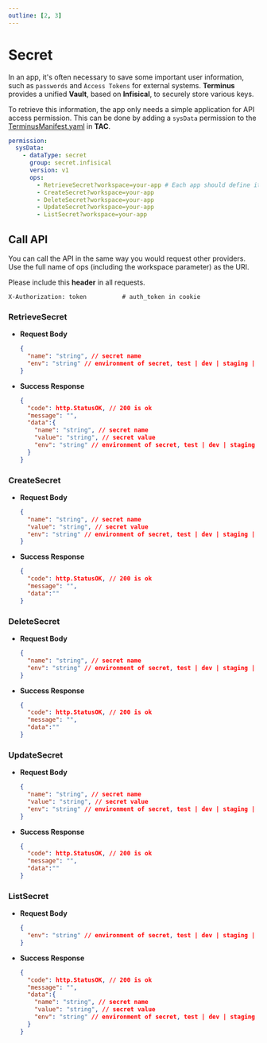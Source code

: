 ```yaml
---
outline: [2, 3]
---
```


# Secret

In an app, it's often necessary to save some important user information, such as `passwords` and `Access Tokens` for external systems. **Terminus** provides a unified **Vault**, based on **Infisical**, to securely store various keys.

To retrieve this information, the app only needs a simple application for API access permission. This can be done by adding a `sysData` permission to the [TerminusManifest.yaml](../package/manifest.md#sysdata) in **TAC**.

```yaml
permission:
  sysData:
    - dataType: secret
      group: secret.infisical
      version: v1
      ops:
        - RetrieveSecret?workspace=your-app # Each app should define its own workspace
        - CreateSecret?workspace=your-app
        - DeleteSecret?workspace=your-app
        - UpdateSecret?workspace=your-app
        - ListSecret?workspace=your-app
```

## Call API

You can call the API in the same way you would request other providers. Use the full name of ops (including the workspace parameter) as the URI.

Please include this **header** in all requests.
```http
X-Authorization: token          # auth_token in cookie
```

### RetrieveSecret
- **Request Body**
  ```json
  {
    "name": "string", // secret name
    "env": "string" // environment of secret, test | dev | staging | prod (default)
  }
  ```
- **Success Response**
  ```json
  {
    "code": http.StatusOK, // 200 is ok
    "message": "",
    "data":{
      "name": "string", // secret name
      "value": "string", // secret value
      "env": "string" // environment of secret, test | dev | staging | prod
    }
  }
  ```

### CreateSecret
- **Request Body**
  ```json
  {
    "name": "string", // secret name
    "value": "string", // secret value
    "env": "string" // environment of secret, test | dev | staging | prod (default)
  }
  ```

- **Success Response**
  ```json
  {
    "code": http.StatusOK, // 200 is ok
    "message": "",
    "data":""
  }
  ```


### DeleteSecret
- **Request Body**
  ```json
  {
    "name": "string", // secret name
    "env": "string" // environment of secret, test | dev | staging | prod (default)
  }
  ```

- **Success Response**
  ```json
  {
    "code": http.StatusOK, // 200 is ok
    "message": "",
    "data":""
  }
  ```


### UpdateSecret
- **Request Body**
  ```json
  {
    "name": "string", // secret name
    "value": "string", // secret value
    "env": "string" // environment of secret, test | dev | staging | prod (default)
  }
  ```

- **Success Response**
  ```json
  {
    "code": http.StatusOK, // 200 is ok
    "message": "",
    "data":""
  }
  ```

### ListSecret
- **Request Body**
  ```json
  {
    "env": "string" // environment of secret, test | dev | staging | prod (default)
  }
  ```

- **Success Response**
  ```json
  {
    "code": http.StatusOK, // 200 is ok
    "message": "",
    "data":{
      "name": "string", // secret name
      "value": "string", // secret value
      "env": "string" // environment of secret, test | dev | staging | prod
    }
  }
  ```